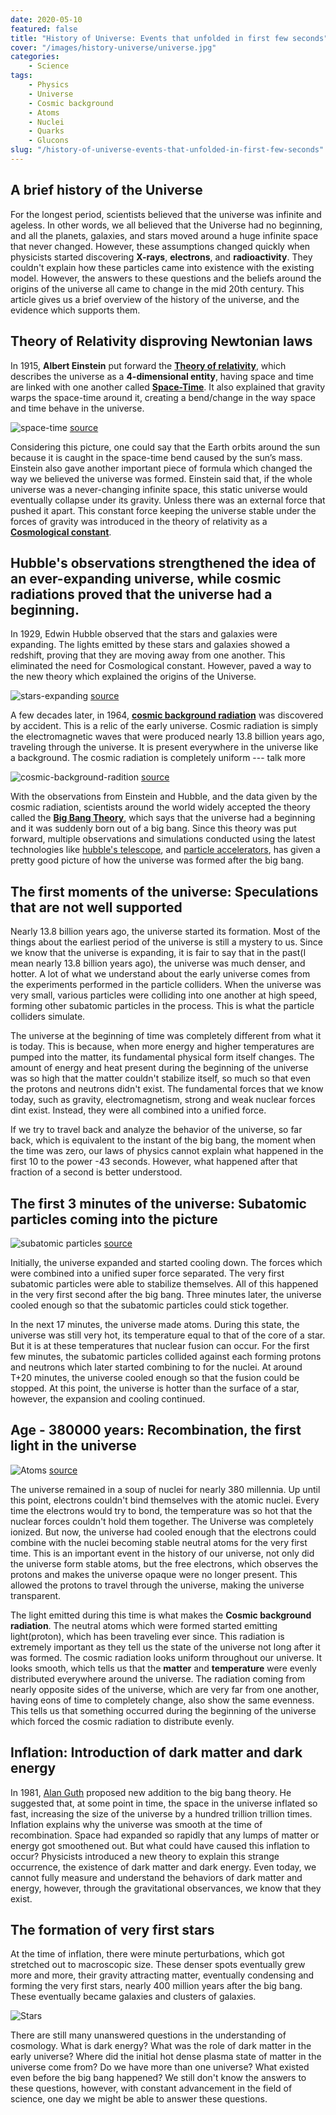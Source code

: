 ```yaml
---
date: 2020-05-10
featured: false
title: "History of Universe: Events that unfolded in first few seconds"
cover: "/images/history-universe/universe.jpg"
categories: 
    - Science
tags:
    - Physics
    - Universe
    - Cosmic background
    - Atoms
    - Nuclei
    - Quarks
    - Glucons
slug: "/history-of-universe-events-that-unfolded-in-first-few-seconds"
---
```


## A brief history of the Universe

For the longest period, scientists believed that the universe was infinite and ageless. In other words, we all believed that the Universe had no beginning, and all the planets, galaxies, and stars moved around a huge infinite space that never changed. However, these assumptions changed quickly when physicists started discovering **X-rays**, **electrons**, and **radioactivity**. They couldn't explain how these particles came into existence with the existing model. However, the answers to these questions and the beliefs around the origins of the universe all came to change in the mid 20th century. This article gives us a brief overview of the history of the universe, and the evidence which supports them.

## Theory of Relativity disproving Newtonian laws

In 1915, **Albert Einstein** put forward the [**Theory of relativity**](https://en.wikipedia.org/wiki/Theory_of_relativity), which describes the universe as a **4-dimensional entity**, having space and time are linked with one another called [**Space-Time**](https://en.wikipedia.org/wiki/Spacetime). It also explained that gravity warps the space-time around it, creating a bend/change in the way space and time behave in the universe.

![space-time](/images/history-universe/space-time.png)
[source](https://pixabay.com/illustrations/wormhole-space-time-light-tunnel-739872/)

Considering this picture, one could say that the Earth orbits around the sun because it is caught in the space-time bend caused by the sun’s mass. Einstein also gave another important piece of formula which changed the way we believed the universe was formed. Einstein said that, if the whole universe was a never-changing infinite space, this static universe would eventually collapse under its gravity. Unless there was an external force that pushed it apart. This constant force keeping the universe stable under the forces of gravity was introduced in the theory of relativity as a [**Cosmological constant**](https://en.wikipedia.org/wiki/Cosmological_constant).

## Hubble's observations strengthened the idea of an ever-expanding universe, while cosmic radiations proved that the universe had a beginning.

In 1929, Edwin Hubble observed that the stars and galaxies were expanding. The lights emitted by these stars and galaxies showed a redshift, proving that they are moving away from one another. This eliminated the need for Cosmological constant. However, paved a way to the new theory which explained the origins of the Universe.

![stars-expanding](/images/history-universe/expansion.gif)
[source](https://giphy.com/gifs/space-stars-9bTjZrytydVRK)

A few decades later, in 1964, [**cosmic background radiation**](https://en.wikipedia.org/wiki/Cosmic_background_radiation) was discovered by accident. This is a relic of the early universe. Cosmic radiation is simply the electromagnetic waves that were produced nearly 13.8 billion years ago, traveling through the universe. It is present everywhere in the universe like a background. The cosmic radiation is completely uniform --- talk more

![cosmic-background-radition](/images/history-universe/cosmic-radiation.png)
[source](https://upload.wikimedia.org/wikipedia/commons/thumb/2/2d/WMAP_2010.png/440px-WMAP_2010.png)

With the observations from Einstein and Hubble, and the data given by the cosmic radiation, scientists around the world widely accepted the theory called the [**Big Bang Theory**](https://en.wikipedia.org/wiki/Big_Bang), which says that the universe had a beginning and it was suddenly born out of a big bang. Since this theory was put forward, multiple observations and simulations conducted using the latest technologies like [hubble's telescope](https://www.nasa.gov/mission_pages/hubble/story/index.html), and [particle accelerators](https://en.wikipedia.org/wiki/Particle_accelerator), has given a pretty good picture of how the universe was formed after the big bang. 


## The first moments of the universe: Speculations that are not well supported

Nearly 13.8 billion years ago, the universe started its formation. Most of the things about the earliest period of the universe is still a mystery to us. Since we know that the universe is expanding, it is fair to say that in the past(I mean nearly 13.8 billion years ago), the universe was much denser, and hotter. A lot of what we understand about the early universe comes from the experiments performed in the particle colliders. When the universe was very small, various particles were colliding into one another at high speed, forming other subatomic particles in the process. This is what the particle colliders simulate. 

The universe at the beginning of time was completely different from what it is today. This is because, when more energy and higher temperatures are pumped into the matter, its fundamental physical form itself changes. The amount of energy and heat present during the beginning of the universe was so high that the matter couldn't stabilize itself, so much so that even the protons and neutrons didn't exist. The fundamental forces that we know today, such as gravity, electromagnetism, strong and weak nuclear forces dint exist. Instead, they were all combined into a unified force. 

If we try to travel back and analyze the behavior of the universe, so far back, which is equivalent to the instant of the big bang, the moment when the time was zero, our laws of physics cannot explain what happened in the first 10 to the power -43 seconds. However, what happened after that fraction of a second is better understood. 

## The first 3 minutes of the universe: Subatomic particles coming into the picture

![subatomic particles](/images/history-universe/subatomic.gif)
[source](https://link.springer.com/chapter/10.1007/978-3-319-78181-5_1)

Initially, the universe expanded and started cooling down. The forces which were combined into a unified super force separated. The very first subatomic particles were able to stabilize themselves. All of this happened in the very first second after the big bang. Three minutes later, the universe cooled enough so that the subatomic particles could stick together.

In the next 17 minutes, the universe made atoms. During this state, the universe was still very hot, its temperature equal to that of the core of a star. But it is at these temperatures that nuclear fusion can occur. For the first few minutes, the subatomic particles collided against each forming protons and neutrons which later started combining to for the nuclei. At around T+20 minutes, the universe cooled enough so that the fusion could be stopped. At this point, the universe is hotter than the surface of a star, however, the expansion and cooling continued.

## Age - 380000 years: Recombination, the first light in the universe

![Atoms](/images/history-universe/atom.png)
[source](https://pixabay.com/illustrations/atom-electron-neutron-nuclear-power-1222516/)

The universe remained in a soup of nuclei for nearly 380 millennia. Up until this point, electrons couldn't bind themselves with the atomic nuclei. Every time the electrons would try to bond, the temperature was so hot that the nuclear forces couldn't hold them together. The Universe was completely ionized. But now, the universe had cooled enough that the electrons could combine with the nuclei becoming stable neutral atoms for the very first time.  This is an important event in the history of our universe, not only did the universe form stable atoms, but the free electrons, which observes the protons and makes the universe opaque were no longer present. This allowed the protons to travel through the universe, making the universe transparent.

The light emitted during this time is what makes the **Cosmic background radiation**. The neutral atoms which were formed started emitting light(proton), which has been traveling ever since. This radiation is extremely important as they tell us the state of the universe not long after it was formed. The cosmic radiation looks uniform throughout our universe. It looks smooth, which tells us that the **matter** and **temperature** were evenly distributed everywhere around the universe. The radiation coming from nearly opposite sides of the universe, which are very far from one another, having eons of time to completely change, also show the same evenness. This tells us that something occurred during the beginning of the universe which forced the cosmic radiation to distribute evenly.

## Inflation: Introduction of dark matter and dark energy

In 1981, [Alan Guth](https://en.wikipedia.org/wiki/Alan_Guth) proposed new addition to the big bang theory. He suggested that, at some point in time, the space in the universe inflated so fast, increasing the size of the universe by a hundred trillion trillion times. Inflation explains why the universe was smooth at the time of recombination. Space had expanded so rapidly that any lumps of matter or energy got smoothened out. But what could have caused this inflation to occur? Physicists introduced a new theory to explain this strange occurrence, the existence of dark matter and dark energy. Even today, we cannot fully measure and understand the behaviors of dark matter and energy, however, through the gravitational observances, we know that they exist.

## The formation of very first stars

At the time of inflation, there were minute perturbations, which got stretched out to macroscopic size. These denser spots eventually grew more and more, their gravity attracting matter, eventually condensing and forming the very first stars, nearly 400 million years after the big bang. These eventually became galaxies and clusters of galaxies. 

![Stars](/images/history-universe/stars.png)

There are still many unanswered questions in the understanding of cosmology. What is dark energy? What was the role of dark matter in the early universe? Where did the initial hot dense plasma state of matter in the universe come from? Do we have more than one universe? What existed even before the big bang happened? We still don't know the answers to these questions, however, with constant advancement in the field of science, one day we might be able to answer these questions.
